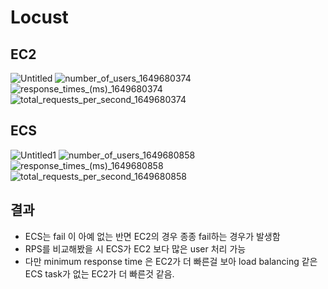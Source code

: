 # Locust

## EC2

![Untitled](https://user-images.githubusercontent.com/30318926/162743272-e9bc6ff5-c3ef-4fe8-80ad-67277fd907c3.png)
![number_of_users_1649680374](https://user-images.githubusercontent.com/30318926/162743292-03c77ec3-05ad-4891-b586-8503c49617ba.png)
![response_times_(ms)_1649680374](https://user-images.githubusercontent.com/30318926/162743297-1e6f342c-1d58-4708-928f-e7bedfc31203.png)
![total_requests_per_second_1649680374](https://user-images.githubusercontent.com/30318926/162743298-029822e4-8cde-4da7-817a-ad22b36db1aa.png)

## ECS

![Untitled1](https://user-images.githubusercontent.com/30318926/162743381-9235e05e-a626-436b-953c-dd3258c11246.png)
![number_of_users_1649680858](https://user-images.githubusercontent.com/30318926/162743401-c77b9727-148c-458e-973c-5342fc870a7d.png)
![response_times_(ms)_1649680858](https://user-images.githubusercontent.com/30318926/162743405-1f379fa9-d435-452a-8a71-b2e685c465ed.png)
![total_requests_per_second_1649680858](https://user-images.githubusercontent.com/30318926/162743412-b7ae5f55-e2af-4087-a8ff-02d32ebb621a.png)

## 결과

- ECS는 fail 이 아예 없는 반면 EC2의 경우 종종 fail하는 경우가 발생함
- RPS를 비교해봤을 시 ECS가 EC2 보다 많은 user 처리 가능
- 다만 minimum response time 은 EC2가 더 빠른걸 보아 load balancing 같은 ECS task가 없는 EC2가 더 빠른것 같음.
